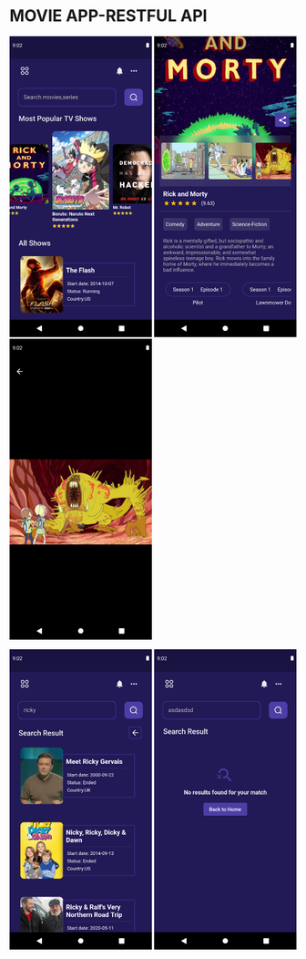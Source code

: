 # MOVIE APP-RESTFUL API


<img width="250" src="https://github.com/Senures/movie_api_dio/blob/main/ss-movie-dio/home_page.png">    <img width="250" src="https://github.com/Senures/movie_api_dio/blob/main/ss-movie-dio/detail_page.png">  <img width="250" src="https://github.com/Senures/movie_api_dio/blob/main/ss-movie-dio/photo_page.png">


<img width="250" src="https://github.com/Senures/movie_api_dio/blob/main/ss-movie-dio/search_page.png">         <img width="250" src="https://github.com/Senures/movie_api_dio/blob/main/ss-movie-dio/notresult.png">
